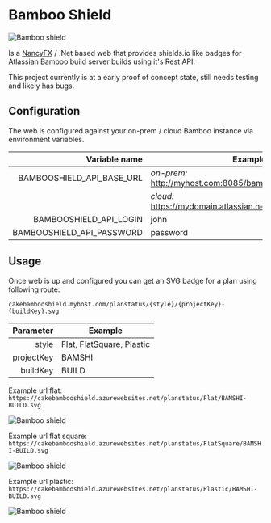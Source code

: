 # Bamboo Shield

![Bamboo shield](https://cakebambooshield.azurewebsites.net/planstatus/Flat/BAMSHI-BUILD.svg)

Is a [NancyFX](https://github.com/NancyFx/Nancy) / .Net based web that provides shields.io like badges for Atlassian Bamboo build server builds using it's Rest API.

This project currently is at a early proof of concept state, still needs testing and likely has bugs.

## Configuration
The web is configured against your on-prem / cloud Bamboo instance via environment variables.

|Variable name            |Example                                                         |
|------------------------:|----------------------------------------------------------------|
|BAMBOOSHIELD_API_BASE_URL| _on-prem:_ http://myhost.com:8085/bamboo/rest/api/latest/      |
|                         | _cloud:_ https://mydomain.atlassian.net/builds/rest/api/latest |
|BAMBOOSHIELD_API_LOGIN   |john                                                            |
|BAMBOOSHIELD_API_PASSWORD|password                                                        |

## Usage
Once web is up and configured you can get an SVG badge for a plan using following route:

`cakebambooshield.myhost.com/planstatus/{style}/{projectKey}-{buildKey}.svg`

|Parameter  |Example                   |
|----------:|--------------------------|
|style      | Flat, FlatSquare, Plastic|
|projectKey | BAMSHI                   |
|buildKey   | BUILD                    |

Example url flat:
`https://cakebambooshield.azurewebsites.net/planstatus/Flat/BAMSHI-BUILD.svg`

![Bamboo shield](https://cakebambooshield.azurewebsites.net/planstatus/Flat/BAMSHI-BUILD.svg)

Example url flat square:
`https://cakebambooshield.azurewebsites.net/planstatus/FlatSquare/BAMSHI-BUILD.svg`

![Bamboo shield](https://cakebambooshield.azurewebsites.net/planstatus/FlatSquare/BAMSHI-BUILD.svg)

Example url plastic:
`https://cakebambooshield.azurewebsites.net/planstatus/Plastic/BAMSHI-BUILD.svg`

![Bamboo shield](https://cakebambooshield.azurewebsites.net/planstatus/Plastic/BAMSHI-BUILD.svg)

